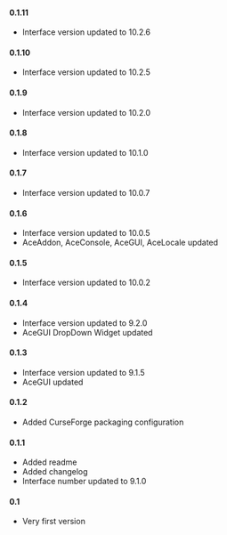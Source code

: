 #### 0.1.11
* Interface version updated to 10.2.6

#### 0.1.10
* Interface version updated to 10.2.5

#### 0.1.9
* Interface version updated to 10.2.0

#### 0.1.8
* Interface version updated to 10.1.0

#### 0.1.7
* Interface version updated to 10.0.7

#### 0.1.6
* Interface version updated to 10.0.5
* AceAddon, AceConsole, AceGUI, AceLocale updated

#### 0.1.5
* Interface version updated to 10.0.2

#### 0.1.4
* Interface version updated to 9.2.0
* AceGUI DropDown Widget updated

#### 0.1.3
* Interface version updated to 9.1.5
* AceGUI updated

#### 0.1.2
* Added CurseForge packaging configuration

#### 0.1.1
* Added readme
* Added changelog
* Interface number updated to 9.1.0

#### 0.1
* Very first version

